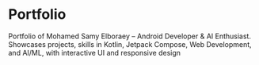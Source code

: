 # Portfolio
Portfolio of Mohamed Samy Elboraey – Android Developer &amp; AI Enthusiast. Showcases projects, skills in Kotlin, Jetpack Compose, Web Development, and AI/ML, with interactive UI and responsive design
